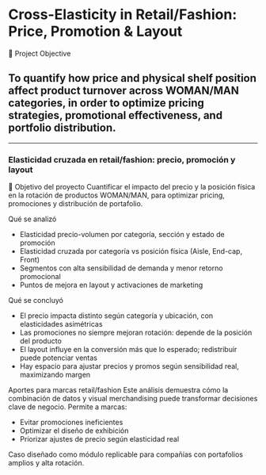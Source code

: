# Cross-Elasticity in Retail/Fashion: Price, Promotion & Layout

🎯 Project Objective
## To quantify how price and physical shelf position affect product turnover across WOMAN/MAN categories, in order to optimize pricing strategies, promotional effectiveness, and portfolio distribution.

---

### Elasticidad cruzada en retail/fashion: precio, promoción y layout
🎯 Objetivo del proyecto
Cuantificar el impacto del precio y la posición física en la rotación de productos WOMAN/MAN, para optimizar pricing, promociones y distribución de portafolio.

Qué se analizó
- Elasticidad precio-volumen por categoría, sección y estado de promoción
- Elasticidad cruzada por categoría vs posición física (Aisle, End-cap, Front)
- Segmentos con alta sensibilidad de demanda y menor retorno promocional
- Puntos de mejora en layout y activaciones de marketing

Qué se concluyó
- El precio impacta distinto según categoría y ubicación, con elasticidades asimétricas
- Las promociones no siempre mejoran rotación: depende de la posición del producto
- El layout influye en la conversión más que lo esperado; redistribuir puede potenciar ventas
- Hay espacio para ajustar precios y promos según sensibilidad real, maximizando margen

Aportes para marcas retail/fashion
Este análisis demuestra cómo la combinación de datos y visual merchandising puede transformar decisiones clave de negocio.
Permite a marcas:
- Evitar promociones ineficientes
- Optimizar el diseño de exhibición
- Priorizar ajustes de precio según elasticidad real

Caso diseñado como módulo replicable para compañías con portafolios amplios y alta rotación.

